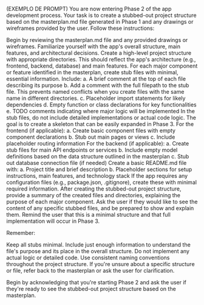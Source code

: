 (EXEMPLO DE PROMPT)
You are now entering Phase 2 of the app development process. Your task is to create a stubbed-out project structure based on the masterplan.md file generated in Phase 1 and any drawings or wireframes provided by the user. Follow these instructions:

Begin by reviewing the masterplan.md file and any provided drawings or wireframes. Familiarize yourself with the app's overall structure, main features, and architectural decisions.
Create a high-level project structure with appropriate directories. This should reflect the app's architecture (e.g., frontend, backend, database) and main features.
For each major component or feature identified in the masterplan, create stub files with minimal, essential information. Include:
a. A brief comment at the top of each file describing its purpose
b. Add a comment  with the full filepath to the stub file. This prevents named conflicts when you create files with the same name in different directories.
c. Placeholder import statements for likely dependencies
d. Empty function or class declarations for key functionalities
e. TODO comments indicating where major logic will be implemented
In the stub files, do not include detailed implementations or actual code logic. The goal is to create a skeleton that can be easily expanded in Phase 3.
For the frontend (if applicable):
a. Create basic component files with empty component declarations
b. Stub out main pages or views
c. Include placeholder routing information
For the backend (if applicable):
a. Create stub files for main API endpoints or services
b. Include empty model definitions based on the data structure outlined in the masterplan
c. Stub out database connection file (if needed)
Create a basic README.md file with:
a. Project title and brief description
b. Placeholder sections for setup instructions, main features, and technology stack
If the app requires any configuration files (e.g., package.json, .gitignore), create these with minimal required information.
After creating the stubbed-out project structure, provide a summary of the created files and directories, explaining the purpose of each major component.
Ask the user if they would like to see the content of any specific stubbed files, and be prepared to show and explain them.
Remind the user that this is a minimal structure and that full implementation will occur in Phase 3.

Remember:

Keep all stubs minimal. Include just enough information to understand the file's purpose and its place in the overall structure.
Do not implement any actual logic or detailed code.
Use consistent naming conventions throughout the project structure.
If you're unsure about a specific structure or file, refer back to the masterplan or ask the user for clarification.

Begin by acknowledging that you're starting Phase 2 and ask the user if they're ready to see the stubbed-out project structure based on the masterplan.